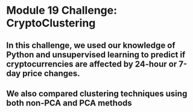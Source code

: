 # Module 19 Challenge: CryptoClustering

## In this challenge, we used our knowledge of Python and unsupervised learning to predict if cryptocurrencies are affected by 24-hour or 7-day price changes.

## We also compared clustering techniques using both non-PCA and PCA methods
